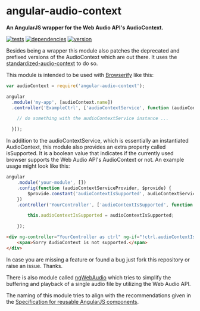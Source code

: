 # angular-audio-context

**An AngularJS wrapper for the Web Audio API's AudioContext.**

[![tests](https://img.shields.io/travis/chrisguttandin/angular-audio-context/master.svg?style=flat-square)](https://travis-ci.org/chrisguttandin/angular-audio-context)
[![dependencies](https://img.shields.io/david/chrisguttandin/angular-audio-context.svg?style=flat-square)](https://www.npmjs.com/package/angular-audio-context)
[![version](https://img.shields.io/npm/v/angular-audio-context.svg?style=flat-square)](https://www.npmjs.com/package/angular-audio-context)

Besides being a wrapper this module also patches the deprecated and prefixed versions of the
AudioContext which are out there. It uses the
[standardized-audio-context](https://github.com/chrisguttandin/standardized-audio-context) to do so.

This module is intended to be used with [Browserify](http://browserify.org/) like this:

```js
var audioContext = require('angular-audio-context');

angular
  .module('my-app', [audioContext.name])
  .controller('ExampleCtrl', ['audioContextService', function (audioContextService) {

    // do something with the audioContextService instance ...

  }]);
```

In addition to the audioContextService, which is essentially an instantiated AudioContext, this
module also provides an extra property called isSupported. It is a boolean value that indicates if
the currently used browser supports the Web Audio API's AudioContext or not. An example usage might
look like this:

```js
angular
    .module('your-module', [])
    .config(function (audioContextServiceProvider, $provide) {
        $provide.constant('audioContextIsSupported', audioContextServiceProvider.isSupported);
    })
    .controller('YourController', ['audioContextIsSupported', function (audioContextIsSupported) {

        this.audioContextIsSupported = audioContextIsSupported;

    });
```

```html
<div ng-controller="YourController as ctrl" ng-if="!ctrl.audioContextIsSupported">
    <span>Sorry AudioContext is not supported.</span>
</div>
```

In case you are missing a feature or found a bug just fork this repository or raise an issue.
Thanks.

There is also module called [ngWebAudio](https://github.com/nehz/ngWebAudio) which tries to simplify
the buffering and playback of a single audio file by utilizing the Web Audio API.

The naming of this module tries to align with the recommendations given in the
[Specification for reusable AngularJS components](https://github.com/angular/angular-component-spec).

